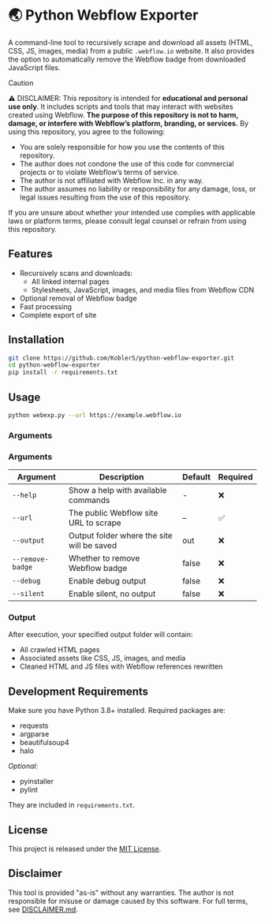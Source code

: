 # 🌏 Python Webflow Exporter

A command-line tool to recursively scrape and download all assets (HTML, CSS, JS, images, media) from a public `.webflow.io` website. It also provides the option to automatically remove the Webflow badge from downloaded JavaScript files.

> [!CAUTION]
> ⚠️ DISCLAIMER: This repository is intended for **educational and personal use only**. It includes scripts and tools that may interact with websites created using Webflow. **The purpose of this repository is not to harm, damage, or interfere with Webflow’s platform, branding, or services.**
> By using this repository, you agree to the following:
>
> - You are solely responsible for how you use the contents of this repository.
> - The author does not condone the use of this code for commercial projects or to violate Webflow’s terms of service.
> - The author is not affiliated with Webflow Inc. in any way.
> - The author assumes no liability or responsibility for any damage, loss, or legal issues resulting from the use of this repository.
> 
> If you are unsure about whether your intended use complies with applicable laws or platform terms, please consult legal counsel or refrain from using this repository.

## Features

- Recursively scans and downloads:
  - All linked internal pages
  - Stylesheets, JavaScript, images, and media files from Webflow CDN
- Optional removal of Webflow badge
- Fast processing
- Complete export of site

## Installation

```bash
git clone https://github.com/KoblerS/python-webflow-exporter.git
cd python-webflow-exporter
pip install -r requirements.txt
```

## Usage

```bash
python webexp.py --url https://example.webflow.io
```

### Arguments

### Arguments

| Argument         | Description                                | Default | Required |
| ---------------- | ------------------------------------------ | ------- | -------- |
| `--help`         | Show a help with available commands        | -       | ❌        |
| `--url`          | The public Webflow site URL to scrape      | –       | ✅        |
| `--output`       | Output folder where the site will be saved | out     | ❌        |
| `--remove-badge` | Whether to remove Webflow badge            | false   | ❌        |
| `--debug`        | Enable debug output                        | false   | ❌        |
| `--silent`       | Enable silent, no output                   | false   | ❌        |

### Output

After execution, your specified output folder will contain:

- All crawled HTML pages
- Associated assets like CSS, JS, images, and media
- Cleaned HTML and JS files with Webflow references rewritten

## Development Requirements

Make sure you have Python 3.8+ installed. Required packages are:

- requests
- argparse
- beautifulsoup4
- halo

_Optional:_
- pyinstaller
- pylint

They are included in `requirements.txt`.

## License

This project is released under the [MIT License](./LICENSE.md).

## Disclaimer

This tool is provided "as-is" without any warranties. The author is not responsible for misuse or damage caused by this software. For full terms, see [DISCLAIMER.md](./DISCLAIMER.md).
